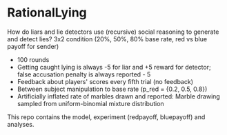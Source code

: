 # RationalLying

How do liars and lie detectors use (recursive) social reasoning to generate and detect lies?
3x2 condition (20%, 50%, 80% base rate, red vs blue payoff for sender)

- 100 rounds
- Getting caught lying is always -5 for liar and +5 reward for detector; false accusation penalty is always reported - 5
- Feedback about players' scores every fifth trial (no feedback)
- Between subject manipulation to base rate (p_red = {0.2, 0.5, 0.8})
- Artificially inflated rate of marbles drawn and reported: Marble drawing sampled from uniform-binomial mixture distribution

This repo contains the model, experiment (redpayoff, bluepayoff) and analyses.